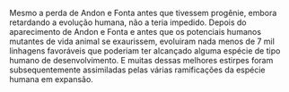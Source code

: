 ﻿Mesmo a perda de Andon e Fonta antes que tivessem progênie, embora retardando a evolução humana, não a teria impedido. Depois do aparecimento de Andon e Fonta e antes que os potenciais humanos mutantes de vida animal se exaurissem, evoluiram nada menos de 7 mil linhagens favoráveis que poderiam ter alcançado alguma espécie de tipo humano de desenvolvimento. E muitas dessas melhores estirpes foram subsequentemente assimiladas pelas várias ramificações da espécie humana em expansão.